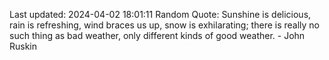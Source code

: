 Last updated: 2024-04-02 18:01:11
Random Quote: Sunshine is delicious, rain is refreshing, wind braces us up, snow is exhilarating; there is really no such thing as bad weather, only different kinds of good weather. - John Ruskin
